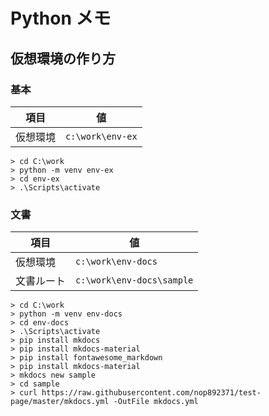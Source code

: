 # Python メモ

## 仮想環境の作り方

### 基本

| 項目       | 値                        |
| ---------- | ------------------------- |
| 仮想環境   | `c:\work\env-ex`        |

```dos
> cd C:\work
> python -m venv env-ex
> cd env-ex
> .\Scripts\activate
```

### 文書

| 項目       | 値                        |
| ---------- | ------------------------- |
| 仮想環境   | `c:\work\env-docs`        |
| 文書ルート | `c:\work\env-docs\sample` |

```dos
> cd C:\work
> python -m venv env-docs
> cd env-docs
> .\Scripts\activate
> pip install mkdocs
> pip install mkdocs-material
> pip install fontawesome_markdown
> pip install mkdocs-material
> mkdocs new sample 
> cd sample 
> curl https://raw.githubusercontent.com/nop892371/test-page/master/mkdocs.yml -OutFile mkdocs.yml
```